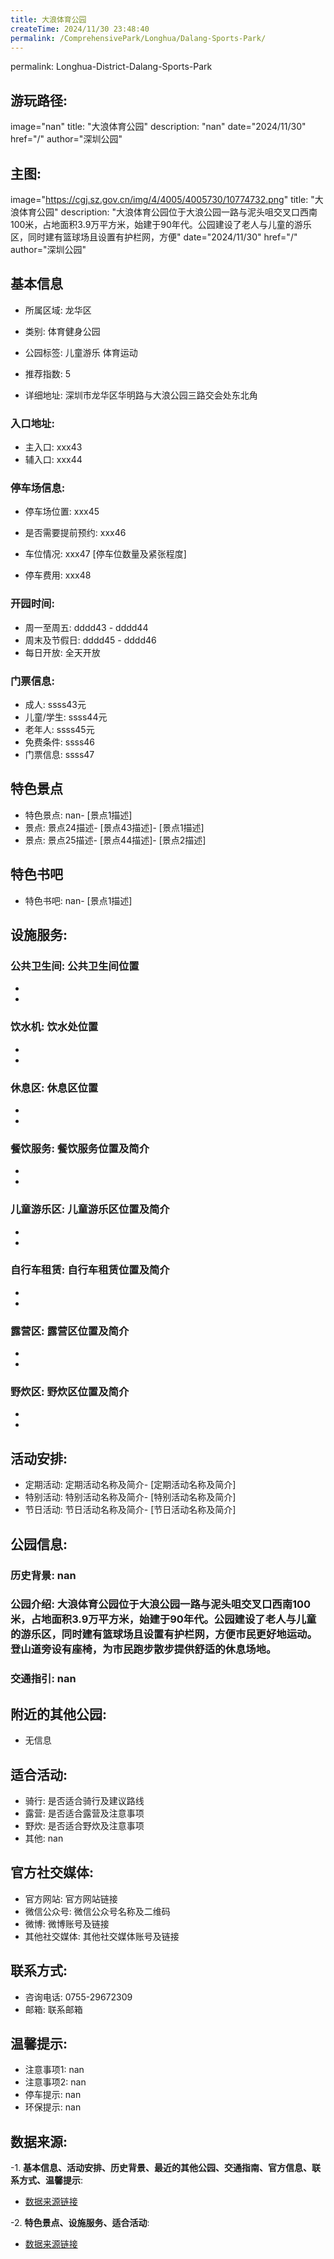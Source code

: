 ```yaml
---
title: 大浪体育公园
createTime: 2024/11/30 23:48:40
permalink: /ComprehensivePark/Longhua/Dalang-Sports-Park/
---
```

permalink: Longhua-District-Dalang-Sports-Park
## 游玩路径:
image="nan"
title: "大浪体育公园"
description: "nan"
date="2024/11/30"
href="/"
author="深圳公园"
## 主图:
image="https://cgj.sz.gov.cn/img/4/4005/4005730/10774732.png"
title: "大浪体育公园"
description: "大浪体育公园位于大浪公园一路与泥头咀交叉口西南100米，占地面积3.9万平方米，始建于90年代。公园建设了老人与儿童的游乐区，同时建有篮球场且设置有护栏网，方便"
date="2024/11/30"
href="/"
author="深圳公园"
## 基本信息

- 所属区域: 龙华区

- 类别: 体育健身公园

- 公园标签: 儿童游乐 体育运动

- 推荐指数: 5

- 详细地址: 深圳市龙华区华明路与大浪公园三路交会处东北角

### 入口地址:
- 主入口: xxx43
- 辅入口: xxx44
### 停车场信息:
- 停车场位置: xxx45

- 是否需要提前预约: xxx46

- 车位情况: xxx47 [停车位数量及紧张程度]

- 停车费用: xxx48

### 开园时间:
- 周一至周五: dddd43 - dddd44
- 周末及节假日: dddd45 - dddd46
- 每日开放: 全天开放

### 门票信息:
- 成人: ssss43元
- 儿童/学生: ssss44元
- 老年人: ssss45元
- 免费条件: ssss46
- 门票信息: ssss47
## 特色景点
- 特色景点: nan- [景点1描述]
- 景点: 景点24描述- [景点43描述]- [景点1描述]
- 景点: 景点25描述- [景点44描述]- [景点2描述]
## 特色书吧
- 特色书吧: nan- [景点1描述]
## 设施服务:
### 公共卫生间: 公共卫生间位置
- 
- 
### 饮水机: 饮水处位置
- 
- 
### 休息区: 休息区位置
- 
- 
### 餐饮服务: 餐饮服务位置及简介
- 
- 
### 儿童游乐区: 儿童游乐区位置及简介
- 
- 
### 自行车租赁: 自行车租赁位置及简介
- 
- 
### 露营区: 露营区位置及简介
- 
- 
### 野炊区: 野炊区位置及简介

- 
- 
## 活动安排:
- 定期活动: 定期活动名称及简介- [定期活动名称及简介]
- 特别活动: 特别活动名称及简介- [特别活动名称及简介]
- 节日活动: 节日活动名称及简介- [节日活动名称及简介]
## 公园信息:
### 历史背景: nan
### 公园介绍: 大浪体育公园位于大浪公园一路与泥头咀交叉口西南100米，占地面积3.9万平方米，始建于90年代。公园建设了老人与儿童的游乐区，同时建有篮球场且设置有护栏网，方便市民更好地运动。登山道旁设有座椅，为市民跑步散步提供舒适的休息场地。
### 交通指引: nan

## 附近的其他公园:
- 无信息

## 适合活动:
- 骑行: 是否适合骑行及建议路线
- 露营: 是否适合露营及注意事项
- 野炊: 是否适合野炊及注意事项
- 其他: nan

## 官方社交媒体:
- 官方网站: 官方网站链接
- 微信公众号: 微信公众号名称及二维码
- 微博: 微博账号及链接
- 其他社交媒体: 其他社交媒体账号及链接

## 联系方式:
- 咨询电话: 0755-29672309
- 邮箱: 联系邮箱

## 温馨提示:
- 注意事项1: nan
- 注意事项2: nan
- 停车提示: nan
- 环保提示: nan

## 数据来源:
-1. **基本信息、活动安排、历史背景、最近的其他公园、交通指南、官方信息、联系方式、温馨提示**:
- [数据来源链接](https://cgj.sz.gov.cn/xsmh/gysz/csgy/content/post_10774732.html)

-2. **特色景点、设施服务、适合活动**:
- [数据来源链接](https://cgj.sz.gov.cn/xsmh/gysz/csgy/content/post_10774732.html)

